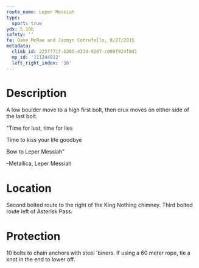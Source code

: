 ```yaml
---
route_name: Leper Messiah
type:
  sport: true
yds: 5.10b
safety: ''
fa: Dave McRae and Jazmyn Cotrufello, 8/27/2015
metadata:
  climb_id: 225ff71f-b285-4334-9207-c090f924f8d1
  mp_id: '111244912'
  left_right_index: '16'
---
```

# Description
A low boulder move to a high first bolt, then crux moves on either side of the last bolt.

"Time for lust, time for lies

Time to kiss your life goodbye

Bow to Leper Messiah"

-Metallica, Leper Messiah

# Location
Second bolted route to the right of the King Nothing chimney.  Third bolted route left of Asterisk Pass.

# Protection
10 bolts to chain anchors with steel 'biners. If using a 60 meter rope, tie a knot in the end to lower off.
